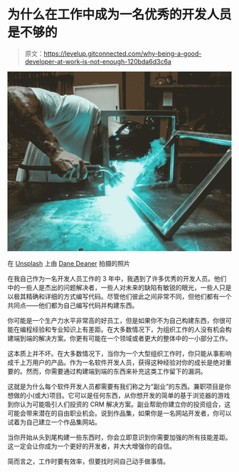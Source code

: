 # 为什么在工作中成为一名优秀的开发人员是不够的

> 原文：<https://levelup.gitconnected.com/why-being-a-good-developer-at-work-is-not-enough-120bda6d3c6a>

![](img/4cef031c6e01a021fe0bb764bcf4c290.png)

在 [Unsplash](https://unsplash.com/s/photos/build?utm_source=unsplash&utm_medium=referral&utm_content=creditCopyText) 上由 [Dane Deaner](https://unsplash.com/@danedeaner?utm_source=unsplash&utm_medium=referral&utm_content=creditCopyText) 拍摄的照片

在我自己作为一名开发人员工作的 3 年中，我遇到了许多优秀的开发人员。他们中的一些人是杰出的问题解决者，一些人对未来的缺陷有敏锐的眼光，一些人只是以极其精确和详细的方式编写代码。尽管他们彼此之间非常不同，但他们都有一个共同点——他们都为自己编写代码并构建东西。

你可能是一个生产力水平非常高的好员工，但是如果你不为自己构建东西，你很可能在编程经验和专业知识上有差距。在大多数情况下，为组织工作的人没有机会构建端到端的解决方案。你更有可能在一个领域或者更大的整体中的一小部分工作。

这本质上并不坏。在大多数情况下，当你为一个大型组织工作时，你只能从事影响成千上万用户的产品。作为一名软件开发人员，获得这种经验对你的成长是绝对重要的。然而，你需要通过构建端到端的东西来补充这类工作留下的漏洞。

这就是为什么每个软件开发人员都需要有我们称之为“副业”的东西。兼职项目是你想做的小(或大)项目。它可以是任何东西，从你想开发的简单的基于浏览器的游戏到你认为可能吸引人们投资的 CRM 解决方案。副业帮助你建立你的投资组合，这可能会带来潜在的自由职业机会。说到作品集，如果你是一名网站开发者，你可以试着为自己建立一个作品集网站。

当你开始从头到尾构建一些东西时，你会立即意识到你需要加强的所有技能差距。这一定会让你成为一个更好的开发者，并大大增强你的自信。

简而言之，工作时要有效率，但要找时间自己动手做事情。